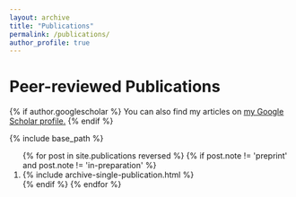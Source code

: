 ```yaml
---
layout: archive
title: "Publications"
permalink: /publications/
author_profile: true
---
```


<!-- Pre-prints & Working Papers
======
<ol>{% for post in site.publications reversed %}
  {% if post.note == 'preprint' or post.note == 'revision' %}
    <li>{% include archive-single-publication.html %}</li>
  {% endif %}
{% endfor %}</ol> -->

Peer-reviewed Publications
======
{% if author.googlescholar %}
  You can also find my articles on <u><a href="{{author.googlescholar}}">my Google Scholar profile</a>.</u>
{% endif %}

{% include base_path %}

<ol reversed> {% for post in site.publications reversed %}
  {% if post.note != 'preprint' and post.note != 'in-preparation' %}
    <li>{% include archive-single-publication.html %}</li>
  {% endif %}
{% endfor %}</ol>
